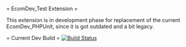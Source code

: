 = EcomDev_Test Extension =

This extension is in development phase for replacement of the current EcomDev_PHPUnit, since it is got outdated and a bit legacy. 


= Current Dev Build =
[![Build Status](https://travis-ci.org/EcomDev/EcomDev_Test.png)](https://travis-ci.org/EcomDev/EcomDev_Test])
